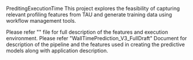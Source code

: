 PreditingExecutionTime
This project explores the feasibility of capturing relevant profiling features from TAU and generate training data using workflow management tools.

Please refer "" file for full description of the features and execution environment. 
Please refer "WallTimePrediction_V3_FullDraft" Document for description of the pipeline and the features used in creating the predictive models along with application description.















